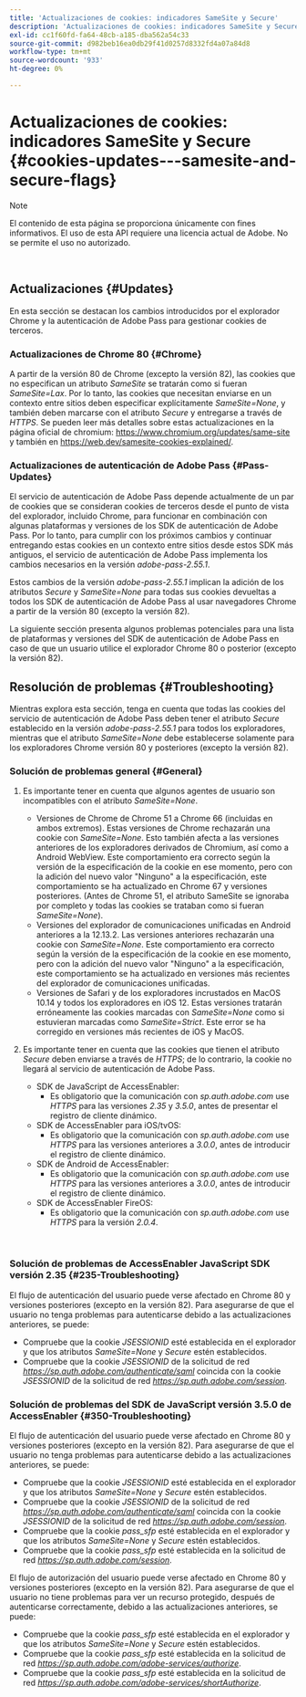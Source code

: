 ```yaml
---
title: 'Actualizaciones de cookies: indicadores SameSite y Secure'
description: 'Actualizaciones de cookies: indicadores SameSite y Secure'
exl-id: cc1f60fd-fa64-48cb-a185-dba562a54c33
source-git-commit: d982beb16ea0db29f41d0257d8332fd4a07a84d8
workflow-type: tm+mt
source-wordcount: '933'
ht-degree: 0%

---
```


# Actualizaciones de cookies: indicadores SameSite y Secure {#cookies-updates---samesite-and-secure-flags}

>[!NOTE]
>
>El contenido de esta página se proporciona únicamente con fines informativos. El uso de esta API requiere una licencia actual de Adobe. No se permite el uso no autorizado.

</br>


## Actualizaciones {#Updates}

En esta sección se destacan los cambios introducidos por el explorador Chrome y la autenticación de Adobe Pass para gestionar cookies de terceros.



### Actualizaciones de Chrome 80 {#Chrome}

A partir de la versión 80 de Chrome (excepto la versión 82), las cookies que no especifican un atributo *SameSite* se tratarán como si fueran *SameSite=Lax*. Por lo tanto, las cookies que necesitan enviarse en un contexto entre sitios deben especificar explícitamente *SameSite=None*, y también deben marcarse con el atributo *Secure* y entregarse a través de *HTTPS*. Se pueden leer más detalles sobre estas actualizaciones en la página oficial de chromium: <https://www.chromium.org/updates/same-site> y también en <https://web.dev/samesite-cookies-explained/>.


### Actualizaciones de autenticación de Adobe Pass {#Pass-Updates}

El servicio de autenticación de Adobe Pass depende actualmente de un par de cookies que se consideran cookies de terceros desde el punto de vista del explorador, incluido Chrome, para funcionar en combinación con algunas plataformas y versiones de los SDK de autenticación de Adobe Pass. Por lo tanto, para cumplir con los próximos cambios y continuar entregando estas cookies en un contexto entre sitios desde estos SDK más antiguos, el servicio de autenticación de Adobe Pass implementa los cambios necesarios en la versión *adobe-pass-2.55.1*.

Estos cambios de la versión *adobe-pass-2.55.1* implican la adición de los atributos *Secure* y *SameSite=None* para todas sus cookies devueltas a todos los SDK de autenticación de Adobe Pass al usar navegadores Chrome a partir de la versión 80 (excepto la versión 82).

La siguiente sección presenta algunos problemas potenciales para una lista de plataformas y versiones del SDK de autenticación de Adobe Pass en caso de que un usuario utilice el explorador Chrome 80 o posterior (excepto la versión 82).

## Resolución de problemas {#Troubleshooting}

Mientras explora esta sección, tenga en cuenta que todas las cookies del servicio de autenticación de Adobe Pass deben tener el atributo *Secure* establecido en la versión *adobe-pass-2.55.1* para todos los exploradores, mientras que el atributo *SameSite=None* debe establecerse solamente para los exploradores Chrome versión 80 y posteriores (excepto la versión 82).


### Solución de problemas general {#General}

1. Es importante tener en cuenta que algunos agentes de usuario son incompatibles con el atributo *SameSite=None*.

   - Versiones de Chrome de Chrome 51 a Chrome 66 (incluidas en ambos extremos). Estas versiones de Chrome rechazarán una cookie con *SameSite=None*. Esto también afecta a las versiones anteriores de los exploradores derivados de Chromium, así como a Android WebView. Este comportamiento era correcto según la versión de la especificación de la cookie en ese momento, pero con la adición del nuevo valor &quot;Ninguno&quot; a la especificación, este comportamiento se ha actualizado en Chrome 67 y versiones posteriores. (Antes de Chrome 51, el atributo SameSite se ignoraba por completo y todas las cookies se trataban como si fueran *SameSite=None*).
   - Versiones del explorador de comunicaciones unificadas en Android anteriores a la 12.13.2. Las versiones anteriores rechazarán una cookie con *SameSite=None*. Este comportamiento era correcto según la versión de la especificación de la cookie en ese momento, pero con la adición del nuevo valor &quot;Ninguno&quot; a la especificación, este comportamiento se ha actualizado en versiones más recientes del explorador de comunicaciones unificadas.
   - Versiones de Safari y de los exploradores incrustados en MacOS 10.14 y todos los exploradores en iOS 12. Estas versiones tratarán erróneamente las cookies marcadas con *SameSite=None* como si estuvieran marcadas como *SameSite=Strict*. Este error se ha corregido en versiones más recientes de iOS y MacOS.


1. Es importante tener en cuenta que las cookies que tienen el atributo *Secure* deben enviarse a través de *HTTPS*; de lo contrario, la cookie no llegará al servicio de autenticación de Adobe Pass.

   - SDK de JavaScript de AccessEnabler:
      - Es obligatorio que la comunicación con *sp.auth.adobe.com* use *HTTPS* para las versiones *2.35* y *3.5.0*, antes de presentar el registro de cliente dinámico.
   - SDK de AccessEnabler para iOS/tvOS:
      - Es obligatorio que la comunicación con *sp.auth.adobe.com* use *HTTPS* para las versiones anteriores a *3.0.0*, antes de introducir el registro de cliente dinámico.
   - SDK de Android de AccessEnabler:
      - Es obligatorio que la comunicación con *sp.auth.adobe.com* use *HTTPS* para las versiones anteriores a *3.0.0*, antes de introducir el registro de cliente dinámico.
   - SDK de AccessEnabler FireOS:
      - Es obligatorio que la comunicación con *sp.auth.adobe.com* use *HTTPS* para la versión *2.0.4*.

</br>

### Solución de problemas de AccessEnabler JavaScript SDK versión 2.35 {#235-Troubleshooting}

El flujo de autenticación del usuario puede verse afectado en Chrome 80 y versiones posteriores (excepto en la versión 82). Para asegurarse de que el usuario no tenga problemas para autenticarse debido a las actualizaciones anteriores, se puede:

- Compruebe que la cookie *JSESSIONID* esté establecida en el explorador y que los atributos *SameSite=None* y *Secure* estén establecidos.
- Compruebe que la cookie *JSESSIONID* de la solicitud de red *https://sp.auth.adobe.com/authenticate/saml* coincida con la cookie *JSESSIONID* de la solicitud de red *https://sp.auth.adobe.com/session*.


### Solución de problemas del SDK de JavaScript versión 3.5.0 de AccessEnabler {#350-Troubleshooting}

El flujo de autenticación del usuario puede verse afectado en Chrome 80 y versiones posteriores (excepto en la versión 82). Para asegurarse de que el usuario no tenga problemas para autenticarse debido a las actualizaciones anteriores, se puede:

- Compruebe que la cookie *JSESSIONID* esté establecida en el explorador y que los atributos *SameSite=None* y *Secure* estén establecidos.
- Compruebe que la cookie *JSESSIONID* de la solicitud de red *https://sp.auth.adobe.com/authenticate/saml* coincida con la cookie *JSESSIONID* de la solicitud de red *https://sp.auth.adobe.com/session*.
- Compruebe que la cookie *pass\_sfp* esté establecida en el explorador y que los atributos *SameSite=None* y *Secure* estén establecidos.
- Compruebe que la cookie *pass\_sfp* esté establecida en la solicitud de red *https://sp.auth.adobe.com/session*.


El flujo de autorización del usuario puede verse afectado en Chrome 80 y versiones posteriores (excepto en la versión 82). Para asegurarse de que el usuario no tiene problemas para ver un recurso protegido, después de autenticarse correctamente, debido a las actualizaciones anteriores, se puede:

- Compruebe que la cookie *pass\_sfp* esté establecida en el explorador y que los atributos *SameSite=None* y *Secure* estén establecidos.
- Compruebe que la cookie *pass\_sfp* esté establecida en la solicitud de red *https://sp.auth.adobe.com/adobe-services/authorize*.
- Compruebe que la cookie *pass\_sfp* esté establecida en la solicitud de red *https://sp.auth.adobe.com/adobe-services/shortAuthorize*.
